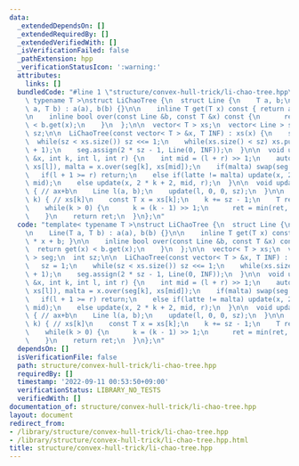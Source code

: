 ```yaml
---
data:
  _extendedDependsOn: []
  _extendedRequiredBy: []
  _extendedVerifiedWith: []
  _isVerificationFailed: false
  _pathExtension: hpp
  _verificationStatusIcon: ':warning:'
  attributes:
    links: []
  bundledCode: "#line 1 \"structure/convex-hull-trick/li-chao-tree.hpp\"\ntemplate<\
    \ typename T >\nstruct LiChaoTree {\n  struct Line {\n    T a, b;\n\n    Line(T\
    \ a, T b) : a(a), b(b) {}\n\n    inline T get(T x) const { return a * x + b; }\n\
    \n    inline bool over(const Line &b, const T &x) const {\n      return get(x)\
    \ < b.get(x);\n    }\n  };\n\n  vector< T > xs;\n  vector< Line > seg;\n  int\
    \ sz;\n\n  LiChaoTree(const vector< T > &x, T INF) : xs(x) {\n    sz = 1;\n  \
    \  while(sz < xs.size()) sz <<= 1;\n    while(xs.size() < sz) xs.push_back(xs.back()\
    \ + 1);\n    seg.assign(2 * sz - 1, Line(0, INF));\n  }\n\n  void update(Line\
    \ &x, int k, int l, int r) {\n    int mid = (l + r) >> 1;\n    auto latte = x.over(seg[k],\
    \ xs[l]), malta = x.over(seg[k], xs[mid]);\n    if(malta) swap(seg[k], x);\n \
    \   if(l + 1 >= r) return;\n    else if(latte != malta) update(x, 2 * k + 1, l,\
    \ mid);\n    else update(x, 2 * k + 2, mid, r);\n  }\n\n  void update(T a, T b)\
    \ { // ax+b\n    Line l(a, b);\n    update(l, 0, 0, sz);\n  }\n\n  T query(int\
    \ k) { // xs[k]\n    const T x = xs[k];\n    k += sz - 1;\n    T ret = seg[k].get(x);\n\
    \    while(k > 0) {\n      k = (k - 1) >> 1;\n      ret = min(ret, seg[k].get(x));\n\
    \    }\n    return ret;\n  }\n};\n"
  code: "template< typename T >\nstruct LiChaoTree {\n  struct Line {\n    T a, b;\n\
    \n    Line(T a, T b) : a(a), b(b) {}\n\n    inline T get(T x) const { return a\
    \ * x + b; }\n\n    inline bool over(const Line &b, const T &x) const {\n    \
    \  return get(x) < b.get(x);\n    }\n  };\n\n  vector< T > xs;\n  vector< Line\
    \ > seg;\n  int sz;\n\n  LiChaoTree(const vector< T > &x, T INF) : xs(x) {\n \
    \   sz = 1;\n    while(sz < xs.size()) sz <<= 1;\n    while(xs.size() < sz) xs.push_back(xs.back()\
    \ + 1);\n    seg.assign(2 * sz - 1, Line(0, INF));\n  }\n\n  void update(Line\
    \ &x, int k, int l, int r) {\n    int mid = (l + r) >> 1;\n    auto latte = x.over(seg[k],\
    \ xs[l]), malta = x.over(seg[k], xs[mid]);\n    if(malta) swap(seg[k], x);\n \
    \   if(l + 1 >= r) return;\n    else if(latte != malta) update(x, 2 * k + 1, l,\
    \ mid);\n    else update(x, 2 * k + 2, mid, r);\n  }\n\n  void update(T a, T b)\
    \ { // ax+b\n    Line l(a, b);\n    update(l, 0, 0, sz);\n  }\n\n  T query(int\
    \ k) { // xs[k]\n    const T x = xs[k];\n    k += sz - 1;\n    T ret = seg[k].get(x);\n\
    \    while(k > 0) {\n      k = (k - 1) >> 1;\n      ret = min(ret, seg[k].get(x));\n\
    \    }\n    return ret;\n  }\n};\n"
  dependsOn: []
  isVerificationFile: false
  path: structure/convex-hull-trick/li-chao-tree.hpp
  requiredBy: []
  timestamp: '2022-09-11 00:53:50+09:00'
  verificationStatus: LIBRARY_NO_TESTS
  verifiedWith: []
documentation_of: structure/convex-hull-trick/li-chao-tree.hpp
layout: document
redirect_from:
- /library/structure/convex-hull-trick/li-chao-tree.hpp
- /library/structure/convex-hull-trick/li-chao-tree.hpp.html
title: structure/convex-hull-trick/li-chao-tree.hpp
---
```

